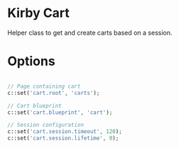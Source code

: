 # Kirby Cart
Helper class to get and create carts based on a session.


# Options
```php

// Page containing cart
c::set('cart.root', 'carts');

// Cart blueprint
c::set('cart.blueprint', 'cart');

// Session configuration
c::set('cart.session.timeout', 120);
c::set('cart.session.lifetime', 0);
```
